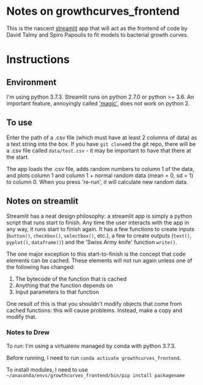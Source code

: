 # Notes on growthcurves_frontend

This is the nascent [streamlit](https://streamlit.io) app that will act as the frontend of code by David Talmy and Spiro Papoulis to fit models to bacterial growth curves.


# Instructions 

## Environment

I'm using python 3.7.3. Streamlit runs on python 2.7.0 or python >= 3.6. An important feature, annoyingly called ['magic'](https://streamlit.io/docs/api.html#magic-commands), does not work on python 2.

## To use

Enter the path of a .csv file (which must have at least 2 columns of data) as a text string into the box. If you have `git clone`ed the git repo, there will be a .csv file called `data/test.csv` - it may be important to have that there at the start.

The app loads the .csv file, adds random numbers to column 1 of the data, and plots column 1 and column 1 + normal random data (mean = 0, sd = 1) to column 0. When you press 're-run', it will calculate new random data. 

## Notes on streamlit

Streamlit has a neat design philosophy: a streamlit app is simply a python script that runs start to finish. Any time the user interacts with the app in any way, it runs start to finish again. It has a few functions to create inputs (`button()`, `checkbox()`, `selectbox()`, etc.), a few to create outputs (`text()`, `pyplot()`, `dataframe()`) and the 'Swiss Army knife' function `write()`.

The one major exception to this start-to-finish is the concept that code elements can be cached. These elements will not run again unless one of the following has changed:
1. The bytecode of the function that is cached
2. Anything that the function depends on
3. Input parameters to that function

One result of this is that you shouldn't modify objects that come from cached functions: this will cause problems. Instead, make a copy and modify that. 

### Notes to Drew

To run: I'm using a virtualenv managed by conda with python 3.7.3. 

Before running, I need to run `conda activate growthcurves_frontend`. 

To install modules, I need to use `~/anaconda/envs/growthcurves_frontend/bin/pip install packagename`
